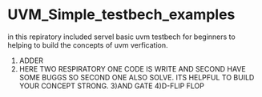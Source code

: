 # UVM_Simple_testbech_examples

in this repiratory included servel basic uvm testbech for beginners to helping to build the concepts of uvm verfication.

1) ADDER
2) HERE TWO RESPIRATORY ONE CODE IS WRITE AND SECOND HAVE SOME BUGGS SO SECOND ONE ALSO SOLVE. ITS HELPFUL TO BUILD YOUR CONCEPT STRONG.
3)AND GATE
4)D-FLIP FLOP
